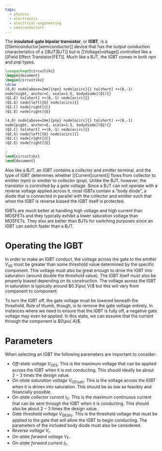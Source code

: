 ```yaml
---
tags:
  - physics
  - electronics
  - electrical-engineering
  - semiconductors
---
```

The **insulated-gate bipolar transistor**, or **IGBT**, is a [[Semiconductor|semiconductor]] device that has the output conduction characteristics of a [[BJT|BJT]] but is [[Voltage|voltage]] controlled like a [[Field Effect Transistor|FET]].  Much like a BJT, the IGBT comes in both *npn* and *pnp* types. 
```tikz
\usepackage{circuitikz}
\begin{document}
\begin{circuitikz}
\draw
(0,0) node[above=2mm]{npn} node[ocirc]{} to[short] ++(0,-1)
node[nigbt, anchor=C, scale=1.5, bodydiode](Q1){}
(Q1.E) to[short] ++(0,-1) node[ocirc]{}
(Q1.G) node[left]{G} node[ocirc]{}
(Q1.C) node[right]{C}
(Q1.E) node[right]{E}

(4,0) node[above=2mm]{pnp} node[ocirc]{} to[short] ++(0,-1)
node[pigbt, anchor=E, scale=1.5, bodydiode](Q2){}
(Q2.C) to[short] ++(0,-1) node[ocirc]{}
(Q2.G) node[left]{G} node[ocirc]{}
(Q2.C) node[right]{C}
(Q2.E) node[right]{E}

;
\end{circuitikz}
\end{document}
```
Also like a BJT, an IGBT contains a *collector* and *emitter* terminal, and the type of IGBT determines whether [[Current|current]] flows from collector to emitter (npn) or emitter to collector (pnp). Unlike the BJT, however, the transistor is controlled by a *gate* voltage. Since a BJT can not operate with a reverse voltage applied across it, most IGBTs contain a "body diode", a diode that is connected in parallel with the collector and emitter such that when the IGBT is reverse biased the IGBT itself is protected.

IGBTs are much better at handling high voltage and high current than MOSFETs and they typically exhibit a lower saturation voltage than MOSFETs. They also are better than BJTs for switching purposes since an IGBT can switch faster than a BJT. 
# Operating the IGBT
In order to make an IGBT conduct, the voltage across the gate to the emitter $V_{\text{GE}}$ must be greater than some threshold value determined by the specific component. This voltage must also be great enough to drive the IGBT into saturation (around double the threshold value). The IGBT itself must also be properly biased depending on its construction. The voltage across the IGBT in saturation is typically around $0.3\pu{ V}$ but this will vary from component to component. 

To turn the IGBT off, the gate voltage must be lowered beneath the threshold. Rule of thumb, though, is to remove the gate voltage entirely. In instances where we need to ensure that the IGBT is fully off, a negative gate voltage may even be applied. In this state, we can assume that the current through the component is $0\pu{ A}$. 
# Parameters
When selecting an IGBT the following parameters are important to consider:
- *Off-state voltage* $V_{\text{CES}}$. This is the maximum voltage that can be applied across the IGBT when it is not conducting. This should ideally be about $2-3$ times the design value.
- *On-state saturation voltage* $V_{\text{CE(sat)}}$. This is the voltage across the IGBT when it is driven into saturation. This should be as low as feasibly and financially possible.
- *On-state collector current* $I_{\text{C}}$. This is the maximum continuous current that can be sent through the IGBT when it is conducting. This should also be about $2-3$ times the design value.
- *Gate threshold voltage* $V_{\text{GE(th)}}$. This is the threshold voltage that must be applied to the gate that will allow the IGBT to begin conducting.
The parameters of the included body diode must also be considered.
- *Reverse voltage* $V_{\text{r}}$.
- *On-state forward voltage* $V_{\text{F}}$.
- *On-state forward current* $I_{\text{F}}$.